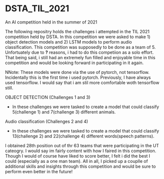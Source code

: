 # DSTA_TIL_2021
An AI competition held in the summer of 2021

The following repositry holds the challenges i attempted in the TIL 2021 competition held by DSTA. In this competition we were asked to make 1) object detection models and 2) LSTM models to perform audio classification. This competition was supposedly to be done as a team of 5. Unfortuately due to ____?____ reasons, i had to do this competiion as a solo effort. That being said, i still had an extremely fun filled and enjoyable time in this competition and would be looking forward in participating in it again. 

NNote: These models were done via the use of pytorch, not tensorflow. Incidentally this is the first time i used pytorch. Previously, I have always used tensorflow. I would say that i am stil more comfortable woth tensorflow still. 

OBJECT DETECTION (Challenges 1 and 3)
- In these challenges we were tasked to create a model that could classify 5(challenge 1) and 7(challenge 3) different animals. 

Audio classification (Challenges 2 and 4)
- In these challenges we were tasked to create a model that could classify 13(challenge 2) and 22(challenge 4) different words(speech patterns). 

I obtained 28th position out of thr 63 teams that were participating in the UT cateogry. 
I would say im fairly content with how I faired in this competition. Though I would of course have liked to score better, I felt i did the best I could (especially as a one man team). All in all, I picked up a couplle of additional skills and insights through this competition and would be sure to perform even better in the future!
